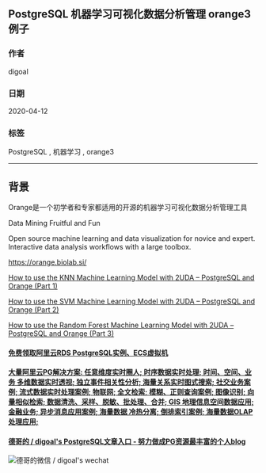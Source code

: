 ## PostgreSQL 机器学习可视化数据分析管理 orange3 例子  
        
### 作者        
digoal        
        
### 日期        
2020-04-12        
        
### 标签        
PostgreSQL , 机器学习 , orange3  
        
----        
        
## 背景        
Orange是一个初学者和专家都适用的开源的机器学习可视化数据分析管理工具  
  
Data Mining Fruitful and Fun  
  
Open source machine learning and data visualization for novice and expert. Interactive data analysis workflows with a large toolbox.  
  
https://orange.biolab.si/  
  
[How to use the KNN Machine Learning Model with 2UDA – PostgreSQL and Orange (Part 1)](https://www.2ndquadrant.com/en/blog/how-to-use-machine-learning-with-2uda-postgresql-and-orange/)  
  
[How to use the SVM Machine Learning Model with 2UDA – PostgreSQL and Orange (Part 2)](https://www.2ndquadrant.com/en/blog/how-to-use-the-svm-machine-learning-model-with-2uda-postgresql-and-orange-part-2/)  
  
[How to use the Random Forest Machine Learning Model with 2UDA – PostgreSQL and Orange (Part 3)](https://www.2ndquadrant.com/en/blog/how-to-use-the-random-forest-machine-learning-model-with-2uda-postgresql-and-orange-part-3/)  
  
  
  
  
  
  
  
  
  
  
  
  
  
  
  
  
  
  
  
  
#### [免费领取阿里云RDS PostgreSQL实例、ECS虚拟机](https://www.aliyun.com/database/postgresqlactivity "57258f76c37864c6e6d23383d05714ea")
  
  
#### [大量阿里云PG解决方案: 任意维度实时圈人; 时序数据实时处理; 时间、空间、业务 多维数据实时透视; 独立事件相关性分析; 海量关系实时图式搜索; 社交业务案例; 流式数据实时处理案例; 物联网; 全文检索; 模糊、正则查询案例; 图像识别; 向量相似检索; 数据清洗、采样、脱敏、批处理、合并; GIS 地理信息空间数据应用; 金融业务; 异步消息应用案例; 海量数据 冷热分离; 倒排索引案例; 海量数据OLAP处理应用;](https://yq.aliyun.com/topic/118 "40cff096e9ed7122c512b35d8561d9c8")
  
  
#### [德哥的 / digoal's PostgreSQL文章入口 - 努力做成PG资源最丰富的个人blog](https://github.com/digoal/blog/blob/master/README.md "22709685feb7cab07d30f30387f0a9ae")
  
  
![德哥的微信 / digoal's wechat](../pic/digoal_weixin.jpg "f7ad92eeba24523fd47a6e1a0e691b59")
  
